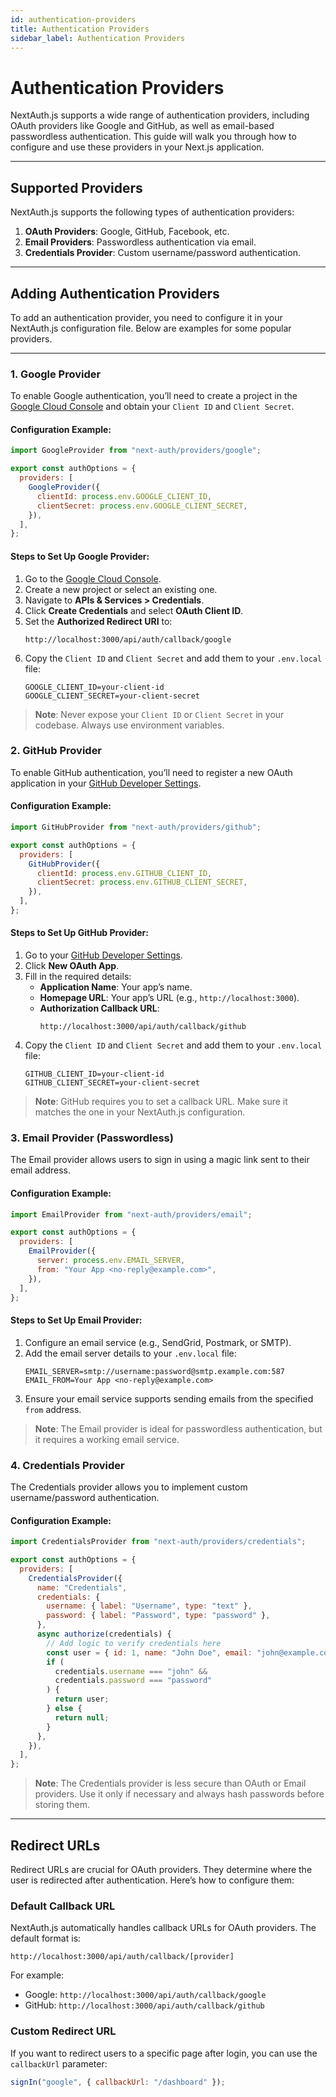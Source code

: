 ```yaml
---
id: authentication-providers
title: Authentication Providers
sidebar_label: Authentication Providers
---
```


# Authentication Providers

NextAuth.js supports a wide range of authentication providers, including OAuth providers like Google and GitHub, as well as email-based passwordless authentication. This guide will walk you through how to configure and use these providers in your Next.js application.

---

## Supported Providers

NextAuth.js supports the following types of authentication providers:

1. **OAuth Providers**: Google, GitHub, Facebook, etc.
2. **Email Providers**: Passwordless authentication via email.
3. **Credentials Provider**: Custom username/password authentication.

---

## Adding Authentication Providers

To add an authentication provider, you need to configure it in your NextAuth.js configuration file. Below are examples for some popular providers.

---

### 1. Google Provider

To enable Google authentication, you’ll need to create a project in the [Google Cloud Console](https://console.cloud.google.com/) and obtain your `Client ID` and `Client Secret`.

#### Configuration Example:

```javascript
import GoogleProvider from "next-auth/providers/google";

export const authOptions = {
  providers: [
    GoogleProvider({
      clientId: process.env.GOOGLE_CLIENT_ID,
      clientSecret: process.env.GOOGLE_CLIENT_SECRET,
    }),
  ],
};
```

#### Steps to Set Up Google Provider:

1. Go to the [Google Cloud Console](https://console.cloud.google.com/).
2. Create a new project or select an existing one.
3. Navigate to **APIs & Services > Credentials**.
4. Click **Create Credentials** and select **OAuth Client ID**.
5. Set the **Authorized Redirect URI** to:
   ```
   http://localhost:3000/api/auth/callback/google
   ```
6. Copy the `Client ID` and `Client Secret` and add them to your `.env.local` file:
   ```env
   GOOGLE_CLIENT_ID=your-client-id
   GOOGLE_CLIENT_SECRET=your-client-secret
   ```

> **Note**: Never expose your `Client ID` or `Client Secret` in your codebase. Always use environment variables.

### 2. GitHub Provider

To enable GitHub authentication, you’ll need to register a new OAuth application in your [GitHub Developer Settings](https://github.com/settings/developers).

#### Configuration Example:

```javascript
import GitHubProvider from "next-auth/providers/github";

export const authOptions = {
  providers: [
    GitHubProvider({
      clientId: process.env.GITHUB_CLIENT_ID,
      clientSecret: process.env.GITHUB_CLIENT_SECRET,
    }),
  ],
};
```

#### Steps to Set Up GitHub Provider:

1. Go to your [GitHub Developer Settings](https://github.com/settings/developers).
2. Click **New OAuth App**.
3. Fill in the required details:
   - **Application Name**: Your app’s name.
   - **Homepage URL**: Your app’s URL (e.g., `http://localhost:3000`).
   - **Authorization Callback URL**:
     ```
     http://localhost:3000/api/auth/callback/github
     ```
4. Copy the `Client ID` and `Client Secret` and add them to your `.env.local` file:
   ```env
   GITHUB_CLIENT_ID=your-client-id
   GITHUB_CLIENT_SECRET=your-client-secret
   ```

> **Note**: GitHub requires you to set a callback URL. Make sure it matches the one in your NextAuth.js configuration.

### 3. Email Provider (Passwordless)

The Email provider allows users to sign in using a magic link sent to their email address.

#### Configuration Example:

```javascript
import EmailProvider from "next-auth/providers/email";

export const authOptions = {
  providers: [
    EmailProvider({
      server: process.env.EMAIL_SERVER,
      from: "Your App <no-reply@example.com>",
    }),
  ],
};
```

#### Steps to Set Up Email Provider:

1. Configure an email service (e.g., SendGrid, Postmark, or SMTP).
2. Add the email server details to your `.env.local` file:
   ```env
   EMAIL_SERVER=smtp://username:password@smtp.example.com:587
   EMAIL_FROM=Your App <no-reply@example.com>
   ```
3. Ensure your email service supports sending emails from the specified `from` address.

> **Note**: The Email provider is ideal for passwordless authentication, but it requires a working email service.

### 4. Credentials Provider

The Credentials provider allows you to implement custom username/password authentication.

#### Configuration Example:

```javascript
import CredentialsProvider from "next-auth/providers/credentials";

export const authOptions = {
  providers: [
    CredentialsProvider({
      name: "Credentials",
      credentials: {
        username: { label: "Username", type: "text" },
        password: { label: "Password", type: "password" },
      },
      async authorize(credentials) {
        // Add logic to verify credentials here
        const user = { id: 1, name: "John Doe", email: "john@example.com" };
        if (
          credentials.username === "john" &&
          credentials.password === "password"
        ) {
          return user;
        } else {
          return null;
        }
      },
    }),
  ],
};
```

> **Note**: The Credentials provider is less secure than OAuth or Email providers. Use it only if necessary and always hash passwords before storing them.

---

## Redirect URLs

Redirect URLs are crucial for OAuth providers. They determine where the user is redirected after authentication. Here’s how to configure them:

### Default Callback URL

NextAuth.js automatically handles callback URLs for OAuth providers. The default format is:

```
http://localhost:3000/api/auth/callback/[provider]
```

For example:

- Google: `http://localhost:3000/api/auth/callback/google`
- GitHub: `http://localhost:3000/api/auth/callback/github`

### Custom Redirect URL

If you want to redirect users to a specific page after login, you can use the `callbackUrl` parameter:

```javascript
signIn("google", { callbackUrl: "/dashboard" });
```
